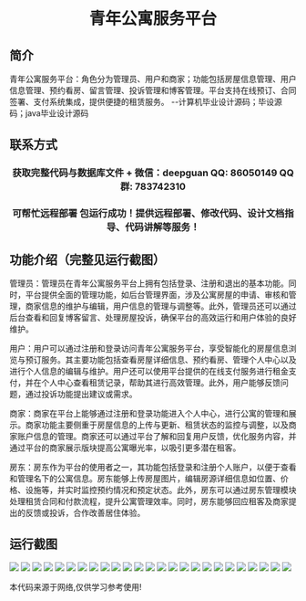 <p><h1 align="center">青年公寓服务平台</h1></p>

## 简介
青年公寓服务平台：角色分为管理员、用户和商家；功能包括房屋信息管理、用户信息管理、预约看房、留言管理、投诉管理和博客管理。平台支持在线预订、合同签署、支付系统集成，提供便捷的租赁服务。    --计算机毕业设计源码；毕设源码；java毕业设计源码


## 联系方式
<p><h3 align="center">获取完整代码与数据库文件 + 微信：deepguan QQ: 86050149 QQ群: 783742310</h3></p>
<p><h3 align="center">可帮忙远程部署 包运行成功！提供远程部署、修改代码、设计文档指导、代码讲解等服务！</h3></p>

## 功能介绍（完整见运行截图）
管理员：管理员在青年公寓服务平台上拥有包括登录、注册和退出的基本功能。同时，平台提供全面的管理功能，如后台管理界面，涉及公寓房屋的申请、审核和管理，商家信息的维护与编辑，用户信息的管理与调整等。此外，管理员还可以通过后台查看和回复博客留言、处理房屋投诉，确保平台的高效运行和用户体验的良好维护。

用户：用户可以通过注册和登录访问青年公寓服务平台，享受智能化的房屋信息浏览与预订服务。其主要功能包括查看房屋详细信息、预约看房、管理个人中心以及进行个人信息的编辑与维护。用户还可以使用平台提供的在线支付服务进行租金支付，并在个人中心查看租赁记录，帮助其进行高效管理。此外，用户能够反馈问题，通过投诉功能提出建议或需求。

商家：商家在平台上能够通过注册和登录功能进入个人中心，进行公寓的管理和展示。商家功能主要侧重于房屋信息的上传与更新、租赁状态的监控与调整，以及商家账户信息的管理。商家还可以通过平台了解和回复用户反馈，优化服务内容，并通过平台的商家展示版块提高公寓曝光率，以吸引更多潜在租客。

房东：房东作为平台的使用者之一，其功能包括登录和注册个人账户，以便于查看和管理名下的公寓信息。房东能够上传房屋图片，编辑房源详细信息如位置、价格、设施等，并实时监控预约情况和预定状态。此外，房东可以通过房东管理模块处理租赁合同和付款流程，提升公寓管理效率。同时，房东能够回应租客及商家提出的反馈或投诉，合作改善居住体验。


## 运行截图
![](img/001.jpg)
![](img/002.jpg)
![](img/003.jpg)
![](img/004.jpg)
![](img/005.jpg)
![](img/006.jpg)
![](img/007.jpg)
![](img/008.jpg)
![](img/009.jpg)
![](img/010.jpg)
![](img/011.jpg)
![](img/012.jpg)
![](img/013.jpg)
![](img/014.jpg)
![](img/015.jpg)
![](img/016.jpg)
![](img/017.jpg)
![](img/018.jpg)
![](img/019.jpg)
![](img/020.jpg)
![](img/021.jpg)
![](img/022.jpg)
![](img/023.jpg)
![](img/024.jpg)
![](img/025.jpg)

<p>本代码来源于网络,仅供学习参考使用!</p>
